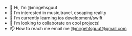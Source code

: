- 👋 Hi, I’m @mirgehsguut
- 👀 I’m interested in music,travel, escaping reality
- 🌱 I’m currently learning ios development/swift
- 💞️ I’m looking to collaborate on cool projects!
- 📫 How to reach me email me @mirgehtsguut@gmail.com

<!---
mirgehsguut/mirgehsguut is a ✨ special ✨ repository because its `README.md` (this file) appears on your GitHub profile.
You can click the Preview link to take a look at your changes.
--->
